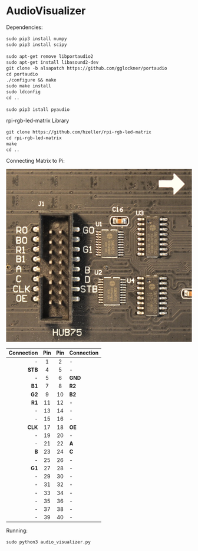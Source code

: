 # AudioVisualizer
Dependencies:

    sudo pip3 install numpy
    sudo pip3 install scipy
	
    sudo apt-get remove libportaudio2
    sudo apt-get install libasound2-dev
    git clone -b alsapatch https://github.com/gglockner/portaudio
    cd portaudio
    ./configure && make
    sudo make install
    sudo ldconfig
    cd ..
	
    sudo pip3 istall pyaudio

rpi-rgb-led-matrix Library

    git clone https://github.com/hzeller/rpi-rgb-led-matrix
    cd rpi-rgb-led-matrix
    make
    cd ..

Connecting Matrix to Pi:

![Matrix Pinout](img/hub75-other.jpg)

|Connection                        | Pin | Pin |  Connection
|---------------------------------:|:---:|:---:|:-----------------------------
|                             -    |   1 |   2 | -
| **STB** | 4|5| -
|             - |   5 |   6 |**GND**
|**B1** |   7 |   8 | **R2**
|                              **G2**   |   9 |  10 | **B2**
|**R1**  |  11 |  12 | -
|              -|  13 |  14 | -
|-|  15 |  16 | -
|                             **CLK**    |  17 |  18 | **OE**
|               - |  19 |  20 | -
|              - |  21 |  22 |**A**
|               **B**|  23 |  24 | **C**
|                             -    |  25 |  26 | -
|                             **G1**    |  27 |  28 | -
|              - |  29 |  30 | -
|              - |  31 |  32 | -
|              -|  33 |  34 | -
|              - |  35 |  36 | -
|              - |  37 |  38 | -
|                              -   |  39 |  40 | - |

Running:

    sudo python3 audio_visualizer.py
